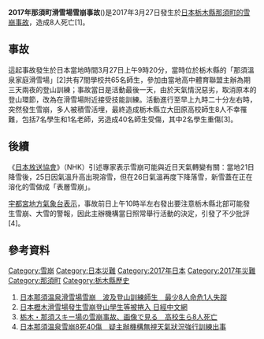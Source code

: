 **2017年那須町滑雪場雪崩事故**()是2017年3月27日發生於[日本](../Page/日本.md "wikilink")[栃木縣](../Page/栃木縣.md "wikilink")[那須町的](https://zh.wikipedia.org/wiki/那須町 "wikilink")[雪崩事故](../Page/雪崩.md "wikilink")，造成8人死亡\[1\]。

## 事故

這起事故發生於日本當地時間3月27日上午9時20分，當時位於栃木縣的「那須溫泉家庭滑雪場」\[2\]共有7間學校共65名師生，參加由當地高中體育聯盟主辦為期三天兩夜的登山訓練；事故當日是活動最後一天，由於天氣情況惡劣，取消原本的登山環節，改為在滑雪場附近接受技能訓練。活動進行至早上九時二十分左右時，突然發生雪崩，多人被積雪活埋，最終造成栃木縣立大田原高校師生8人不幸罹難，包括7名學生和1名老師，另造成40名師生受傷，其中2名學生重傷\[3\]。

## 後續

《[日本放送協會](https://zh.wikipedia.org/wiki/日本放送協會 "wikilink")》（NHK）引述專家表示雪崩可能與近日天氣轉變有關：當地21日降雪後，25日因氣溫升高出現溶雪，但在26日氣溫再度下降落雪，新雪蓋在正在溶化的雪做成「表層雪崩」。

[宇都宮地方氣象台表示](https://zh.wikipedia.org/wiki/宇都宮 "wikilink")，事故前日上午10時半左右發出要注意栃木縣北部可能發生雪崩、大雪的警報，因此主辦機構當日照常舉行活動的決定，引發了不少批評\[4\]。

## 參考資料

[Category:雪崩](https://zh.wikipedia.org/wiki/Category:雪崩 "wikilink")
[Category:日本災難](https://zh.wikipedia.org/wiki/Category:日本災難 "wikilink")
[Category:2017年日本](https://zh.wikipedia.org/wiki/Category:2017年日本 "wikilink")
[Category:2017年災難](https://zh.wikipedia.org/wiki/Category:2017年災難 "wikilink")
[Category:那須町](https://zh.wikipedia.org/wiki/Category:那須町 "wikilink")
[Category:栃木縣歷史](https://zh.wikipedia.org/wiki/Category:栃木縣歷史 "wikilink")

1.  [日本那須温泉滑雪場雪崩　波及登山訓練師生　最少8人命危1人失蹤](https://www.hk01.com/%E5%9C%8B%E9%9A%9B/80592/%E6%97%A5%E6%9C%AC%E9%82%A3%E9%A0%88%E6%B8%A9%E6%B3%89%E6%BB%91%E9%9B%AA%E5%A0%B4%E9%9B%AA%E5%B4%A9-%E6%B3%A2%E5%8F%8A%E7%99%BB%E5%B1%B1%E8%A8%93%E7%B7%B4%E5%B8%AB%E7%94%9F-%E6%9C%80%E5%B0%918%E4%BA%BA%E5%91%BD%E5%8D%B11%E4%BA%BA%E5%A4%B1%E8%B9%A4)
2.  [日本櫪木滑雪場發生雪崩登山學生等被捲入
    日經中文網](http://zh.cn.nikkei.com/politicsaeconomy/politicsasociety/24378-2017-03-27-16-20-37.html)
3.  [栃木・那須スキー場の雪崩事故、画像で見る　高校生ら8人死亡](http://www.huffingtonpost.jp/2017/03/28/nasu-avalanche_n_15651468.html)
4.  [日本那須温泉雪崩8死40傷　疑主辦機構無視天氣狀況強行訓練出事](https://www.hk01.com/%E5%9C%8B%E9%9A%9B/80743/%E6%97%A5%E6%9C%AC%E9%82%A3%E9%A0%88%E6%B8%A9%E6%B3%89%E9%9B%AA%E5%B4%A98%E6%AD%BB40%E5%82%B7-%E7%96%91%E4%B8%BB%E8%BE%A6%E6%A9%9F%E6%A7%8B%E7%84%A1%E8%A6%96%E5%A4%A9%E6%B0%A3%E7%8B%80%E6%B3%81%E5%BC%B7%E8%A1%8C%E8%A8%93%E7%B7%B4%E5%87%BA%E4%BA%8B)